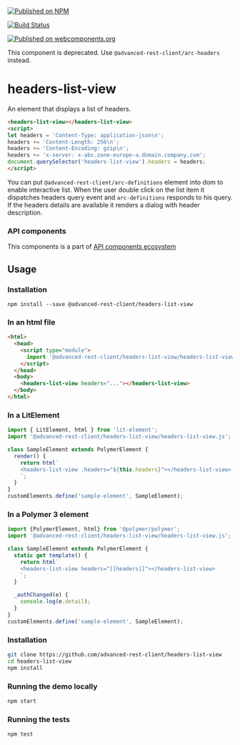 [![Published on NPM](https://img.shields.io/npm/v/@advanced-rest-client/headers-list-view.svg)](https://www.npmjs.com/package/@advanced-rest-client/headers-list-view)

[![Build Status](https://travis-ci.org/advanced-rest-client/headers-list-view.svg?branch=stage)](https://travis-ci.org/advanced-rest-client/headers-list-view)

[![Published on webcomponents.org](https://img.shields.io/badge/webcomponents.org-published-blue.svg)](https://www.webcomponents.org/element/advanced-rest-client/headers-list-view)

This component is deprecated. Use `@advanced-rest-client/arc-headers` instead.

# headers-list-view

An element that displays a list of headers.


```html
<headers-list-view></headers-list-view>
<script>
let headers = 'Content-Type: application-json\n';
headers += 'Content-Length: 256\n';
headers += 'Content-Encoding: gzip\n';
headers += 'x-server: x-abc.zone-europe-a.domain.company.com';
document.querySelector('headers-list-view').headers = headers;
</script>
```

You can put `@advanced-rest-client/arc-definitions` element into dom to enable interactive list.
When the user double click on the list item it dispatches headers query event and `arc-definitions` responds to his query.
If the headers details are available it renders a dialog with header description.

### API components

This components is a part of [API components ecosystem](https://elements.advancedrestclient.com/)

## Usage

### Installation
```
npm install --save @advanced-rest-client/headers-list-view
```

### In an html file

```html
<html>
  <head>
    <script type="module">
      import '@advanced-rest-client/headers-list-view/headers-list-view.js';
    </script>
  </head>
  <body>
    <headers-list-view headers="..."></headers-list-view>
  </body>
</html>
```

### In a LitElement

```js
import { LitElement, html } from 'lit-element';
import '@advanced-rest-client/headers-list-view/headers-list-view.js';

class SampleElement extends PolymerElement {
  render() {
    return html`
    <headers-list-view .headers="${this.headers}"></headers-list-view>
    `;
  }
}
customElements.define('sample-element', SampleElement);
```

### In a Polymer 3 element

```js
import {PolymerElement, html} from '@polymer/polymer';
import '@advanced-rest-client/headers-list-view/headers-list-view.js';

class SampleElement extends PolymerElement {
  static get template() {
    return html`
    <headers-list-view headers="[[headers]]"></headers-list-view>
    `;
  }

  _authChanged(e) {
    console.log(e.detail);
  }
}
customElements.define('sample-element', SampleElement);
```

### Installation

```sh
git clone https://github.com/advanced-rest-client/headers-list-view
cd headers-list-view
npm install
```

### Running the demo locally

```sh
npm start
```

### Running the tests

```sh
npm test
```
